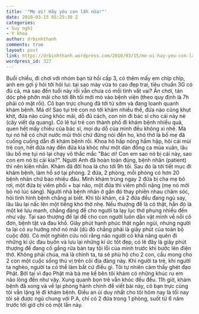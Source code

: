 ```yaml
---
title: '"Mẹ ơi! Hãy yêu con lần nữa!"'
date: 2010-03-15 05:25:30 Z
categories:
- Suy nghĩ
- Y khoa
author: drbinhthanh
comments: true
layout: post
link: https://drbinhthanh.wordpress.com/2010/03/15/me-oi-hay-yeu-con-lan-nua/
wordpress_id: 327
---
```


Buổi chiều, đi chơi với nhóm bạn từ hồi cấp 3, có thêm mấy em chíp chíp, anh em gợi ý hỏi tới hỏi lui: tại sao mày vừa to cao đẹp trai, tiêu chuẩn 3G có đủ cả, mà sao đến tuổi này rồi vẫn chưa có mối tình vắt vai?
Ăn chơi, tán dóc phè phỡn mãi cho tới 8h tối mới mò vào bệnh viện (theo quy định là 7h phải có mặt rồi). Cô bạn trực chung đã tới từ sớm và đang loanh quanh khám bệnh.<!-- more -->
Má ơi! Sao tụi trẻ con nó tới khám nhiều thế, đứa nào cũng khụt khịt, đứa nào cũng khóc mãi, dỗ đủ cách, con nín đi bác sĩ cho cái này nè (cây viết dạ quang). Có lẽ tụi trẻ con thành phố đi khám bệnh nhiều quá, quen hết mấy chiêu của bác sĩ, mọi dụ dỗ của mình đều không xi nhê. Mà tụi nó hễ có chút nước mũi thôi chứ đừng nói đến ho, khó thở là bố mẹ đã cuống cuồng dẫn đi khám bệnh rồi.
Khoa hô hấp nóng hầm hập, hôi cái mùi trẻ con, hết đứa này đến đứa kia khóc như một dàn đồng ca mùa xuân, lâu lâu bố mẹ tụi nó lại chạy vô thắc mắc "Bác ơi! Con em sao nó bị cái này, sao con em nó bị cái kia?". Người Anh đã hoàn toàn đúng, bệnh nhân (patient) thì nên kiên nhẫn.
Khám đã đời hoa lá cho tới 9h tối. Sau đó là tới tiết mục đi khám bệnh, làm hồ sơ tại phòng. 2 đứa, 2 phòng, mỗi phòng có hơn 20 bệnh nhân chứ bao nhiêu đâu.
Mình khám trúng ngay 2 đứa bị cha mẹ bỏ rơi, một đứa bị viêm phổi + bại não, một đứa thì viêm phổi nặng (mẹ nó mới bỏ nó lúc sáng). Người nhà bệnh nhân ở gần đó thay phiên nhau chăm sóc, hỏi tình hình bệnh chẳng ai biết. Khi tôi khám, cả 2 đứa đều đang ngủ say, lâu lâu lại nấc lên một tiếng khó thở nhẹ. Nếu thượng đế là có thật, hẳn đó là một kẻ lưu manh, chẳng đáng để cho người ta lạy lục thờ phụng nhiều đến như vậy. Tại sao thượng đế lại để cho con người luôn dằn vặt mình về nỗi cô đơn, bệnh tật và đau khổ. Giây phút hạnh phúc thật ngắn ngủi, nhưng người ta lại có xu hướng nhớ nó mãi (dù đó chẳng phải là giây phút của toàn bộ cuộc đời). Có một nghiên cứu nói rằng não người có khả năng quên đi những kí ức đau buồn và lưu lại những kí ức tốt đẹp, có lẽ đây là giây phút thượng đế đang cố gắng rửa bàn tay tội lỗi của mình trước khi bước lên điện thờ.
Không phải chúa, mà là chính ta, ta sẽ phù hộ cho 2 con, cầu mong cho 2 con một cuộc sống thú vị trên cõi địa đàng này.
Khi người ta trẻ, khi người ta nghèo, người ta có thể làm bất cứ điều gì.
Tôi tự nhiên cảm thấy ghét đạo Phật. Bởi tại vì đạo Phật mà bà mẹ kế bên tôi khám có những khúc ru em não lòng đến như vậy. Xung quanh bọn trẻ vẫn khóc đều đều.
11h giờ, khám bệnh đã xong và về lại phòng hành chính để viết bài này, cô bạn trực cùng tôi vẫn lặng lẽ đi khám bệnh.
Điều an ủi duy nhất cho tôi hôm nay là tối nay tôi sẽ được ngủ chung với P.A, chỉ có 2 đứa trong 1 phòng, suốt từ 6 năm trước tới giờ chỉ có một lần này.
